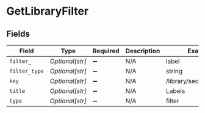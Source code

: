 # GetLibraryFilter


## Fields

| Field                     | Type                      | Required                  | Description               | Example                   |
| ------------------------- | ------------------------- | ------------------------- | ------------------------- | ------------------------- |
| `filter_`                 | *Optional[str]*           | :heavy_minus_sign:        | N/A                       | label                     |
| `filter_type`             | *Optional[str]*           | :heavy_minus_sign:        | N/A                       | string                    |
| `key`                     | *Optional[str]*           | :heavy_minus_sign:        | N/A                       | /library/sections/1/label |
| `title`                   | *Optional[str]*           | :heavy_minus_sign:        | N/A                       | Labels                    |
| `type`                    | *Optional[str]*           | :heavy_minus_sign:        | N/A                       | filter                    |